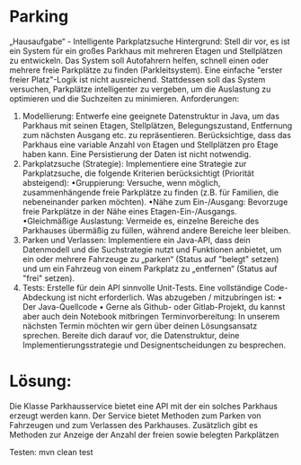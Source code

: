 # Parking

„Hausaufgabe“ - Intelligente Parkplatzsuche
Hintergrund:
Stell dir vor, es ist ein System für ein großes Parkhaus mit mehreren Etagen und Stellplätzen zu entwickeln.
Das System soll Autofahrern helfen, schnell einen oder mehrere freie Parkplätze zu finden (Parkleitsystem).
Eine einfache "erster freier Platz"-Logik ist nicht ausreichend. Stattdessen soll das System versuchen,
Parkplätze intelligenter zu vergeben, um die Auslastung zu optimieren und die Suchzeiten zu minimieren.
Anforderungen:
1. Modellierung: Entwerfe eine geeignete Datenstruktur in Java, um das Parkhaus mit seinen
   Etagen, Stellplätzen, Belegungszustand, Entfernung zum nächsten Ausgang etc. zu repräsentieren.
   Berücksichtige, dass das Parkhaus eine variable Anzahl von Etagen und Stellplätzen pro Etage haben
   kann. Eine Persistierung der Daten ist nicht notwendig.
2. Parkplatzsuche (Strategie): Implementiere eine Strategie zur Parkplatzsuche, die folgende
   Kriterien berücksichtigt (Priorität absteigend):
   •Gruppierung: Versuche, wenn möglich, zusammenhängende freie Parkplätze zu finden (z.B.
   für Familien, die nebeneinander parken möchten).
   •Nähe zum Ein-/Ausgang: Bevorzuge freie Parkplätze in der Nähe eines
   Etagen-Ein-/Ausgangs.
   •Gleichmäßige Auslastung: Vermeide es, einzelne Bereiche des Parkhauses übermäßig zu
   füllen, während andere Bereiche leer bleiben.
3. Parken und Verlassen: Implementiere ein Java-API, dass dein Datenmodell und die
   Suchstrategie nutzt und Funktionen anbietet, um ein oder mehrere Fahrzeuge zu „parken“ (Status
   auf "belegt" setzen) und um ein Fahrzeug von einem Parkplatz zu „entfernen“ (Status auf "frei"
   setzen).
4. Tests: Erstelle für dein API sinnvolle Unit-Tests. Eine vollständige Code-Abdeckung ist nicht
   erforderlich.
   Was abzugeben / mitzubringen ist:
   • Der Java-Quellcode
   • Gerne als Github- oder Gitlab-Projekt, du kannst aber auch dein Notebook mitbringen
   Terminvorbereitung:
   In unserem nächsten Termin möchten wir gern über deinen Lösungsansatz sprechen. Bereite dich darauf vor,
   die Datenstruktur, deine Implementierungsstrategie und Designentscheidungen zu besprechen.

# Lösung:
Die Klasse Parkhausservice bietet eine API mit der ein solches Parkhaus erzeugt werden kann. 
Der Service bietet Methoden zum Parken von Fahrzeugen und zum Verlassen des Parkhauses. Zusätzlich
gibt es Methoden zur Anzeige der Anzahl der freien sowie belegten Parkplätzen

Testen:
mvn clean test
